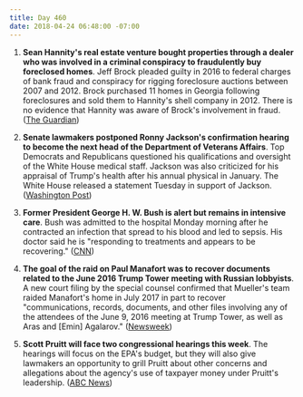 ```yaml
---
title: Day 460
date: 2018-04-24 06:48:00 -07:00
---
```


1. **Sean Hannity's real estate venture bought properties through a dealer who was involved in a criminal conspiracy to fraudulently buy foreclosed homes**. Jeff Brock pleaded guilty in 2016 to federal charges of bank fraud and conspiracy for rigging foreclosure auctions between 2007 and 2012. Brock purchased 11 homes in Georgia following foreclosures and sold them to Hannity's shell company in 2012. There is no evidence that Hannity was aware of Brock's involvement in fraud. ([The Guardian](https://www.theguardian.com/media/2018/apr/24/sean-hannity-real-estate-property-dealer-jeff-brock-fraud-foreclosures))

2. **Senate lawmakers postponed Ronny Jackson's confirmation hearing to become the next head of the Department of Veterans Affairs**. Top Democrats and Republicans questioned his qualifications and oversight of the White House medical staff. Jackson was also criticized for his appraisal of Trump's health after his annual physical in January. The White House released a statement Tuesday in support of Jackson. ([Washington Post](https://www.washingtonpost.com/politics/senate-postpones-confirmation-hearing-for-ronny-jackson-to-head-veterans-affairs/2018/04/23/8d2bfd14-471d-11e8-ad53-d5751c8f243f_story.html?noredirect=on&utm_term=.8ead18a5579e))

3. **Former President George H. W. Bush is alert but remains in intensive care**. Bush was admitted to the hospital Monday morning after he contracted an infection that spread to his blood and led to sepsis. His doctor said he is "responding to treatments and appears to be recovering." ([CNN](https://www.cnn.com/2018/04/23/politics/george-hw-bush/index.html))

4. **The goal of the raid on Paul Manafort was to recover documents related to the June 2016 Trump Tower meeting with Russian lobbyists**. A new court filing by the special counsel confirmed that Mueller's team raided Manafort's home in July 2017 in part to recover "communications, records, documents, and other files involving any of the attendees of the June 9, 2016 meeting at Trump Tower, as well as Aras and \[Emin\] Agalarov." ([Newsweek](http://www.newsweek.com/fbi-raided-manafort-over-records-trump-tower-meeting-russians-mueller-confirms-898389))

5. **Scott Pruitt will face two congressional hearings this week**. The hearings will focus on the EPA's budget, but they will also give lawmakers an opportunity to grill Pruitt about other concerns and allegations about the agency's use of taxpayer money under Pruitt's leadership. ([ABC News](http://abcnews.go.com/Politics/scott-pruitt-expected-face-ethics-questions-front-congress/story?id=54677129))
